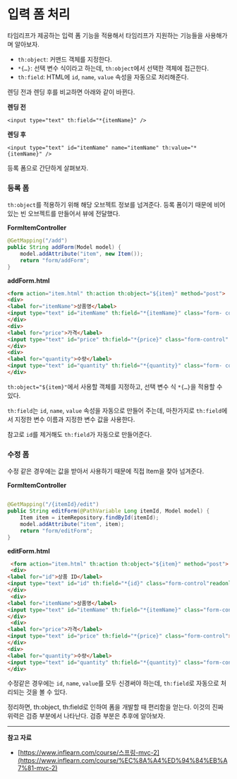 # 입력 폼 처리

타임리프가 제공하는 입력 폼 기능을 적용해서 타임리프가 지원하는 기능들을 사용해가며 알아보자.

- `th:object`: 커맨드 객체를 지정한다.
- `*{…}`: 선택 변수 식이라고 하는데, `th:object`에서 선택한 객체에 접근한다.
- `th:field`: HTML에 `id`, `name`, `value` 속성을 자동으로 처리해준다.

렌딩 전과 렌딩 후를 비교하면 아래와 같이 바뀐다.

**렌딩 전**

`<input type="text" th:field="*{itemName}" />`

**렌딩 후**

`<input type="text" id="itemName" name="itemName" th:value="*{itemName}" />`

등록 폼으로 간단하게 살펴보자.

### 등록 폼

`th:object`를 적용하기 위해 해당 오브젝트 정보를 넘겨준다. 등록 폼이기 때문에 비어있는 빈 오브젝트를 만들어서 뷰에 전달했다.

**FormItemController**

```java
@GetMapping("/add")
public String addForm(Model model) {
    model.addAttribute("item", new Item());
    return "form/addForm";
}
```

**addForm.html**

```html
<form action="item.html" th:action th:object="${item}" method="post">
<div>
<label for="itemName">상품명</label>
<input type="text" id="itemName" th:field="*{itemName}" class="form- control" placeholder="이름을 입력하세요">
</div> 
<div>
<label for="price">가격</label>
<input type="text" id="price" th:field="*{price}" class="form-control" placeholder="가격을 입력하세요">
</div> 
<div>
<label for="quantity">수량</label>
<input type="text" id="quantity" th:field="*{quantity}" class="form- control" placeholder="수량을 입력하세요">```
</div>
```

`th:object="${item}"`에서 사용할 객체를 지정하고, 선택 변수 식 `*{…}`을 적용할 수 있다.

`th:field`는 `id`, `name`, `value` 속성을 자동으로 만들어 주는데, 마찬가지로 `th:field`에서 지정한 변수 이름과 지정한 변수 값을 사용한다.

참고로 `id`를 제거해도 `th:field`가 자동으로 만들어준다.

### 수정 폼

수정 같은 경우에는 값을 받아서 사용하기 때문에 직접 Item을 찾아 넘겨준다.

**FormItemController**

```java

@GetMapping("/{itemId}/edit")
public String editForm(@PathVariable Long itemId, Model model) {
    Item item = itemRepository.findById(itemId);
    model.addAttribute("item", item);
    return "form/editForm";
}
```

**editForm.html**

```html
 <form action="item.html" th:action th:object="${item}" method="post">
 <div>
<label for="id">상품 ID</label>
<input type="text" id="id" th:field="*{id}" class="form-control"readonly>
</div>
 <div>
<label for="itemName">상품명</label>
<input type="text" id="itemName" th:field="*{itemName}" class="form-control">
</div>
 <div>
<label for="price">가격</label>
<input type="text" id="price" th:field="*{price}" class="form-control">
</div>
<div>
<label for="quantity">수량</label>
<input type="text" id="quantity" th:field="*{quantity}" class="form-control">
</div>
```

수정같은 경우에는 `id`, `name`, `value`를 모두 신경써야 하는데, `th:field`로 자동으로 처리되는 것을 볼 수 있다.

정리하면, th:object, th:field로 인하여 폼을 개발할 때 편리함을 얻는다. 이것의 진짜 위력은 검증 부분에서 나타난다. 검증 부분은 추후에 알아보자.

---

**참고 자료**

- [https://www.inflearn.com/course/스프링-mvc-2](https://www.inflearn.com/course/%EC%8A%A4%ED%94%84%EB%A7%81-mvc-2)
